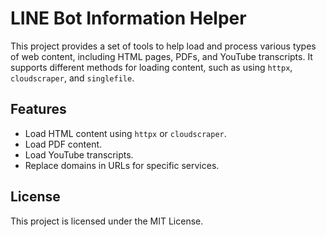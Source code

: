 # LINE Bot Information Helper

This project provides a set of tools to help load and process various types of web content, including HTML pages, PDFs, and YouTube transcripts. It supports different methods for loading content, such as using `httpx`, `cloudscraper`, and `singlefile`.

## Features

- Load HTML content using `httpx` or `cloudscraper`.
- Load PDF content.
- Load YouTube transcripts.
- Replace domains in URLs for specific services.

## License

This project is licensed under the MIT License.
